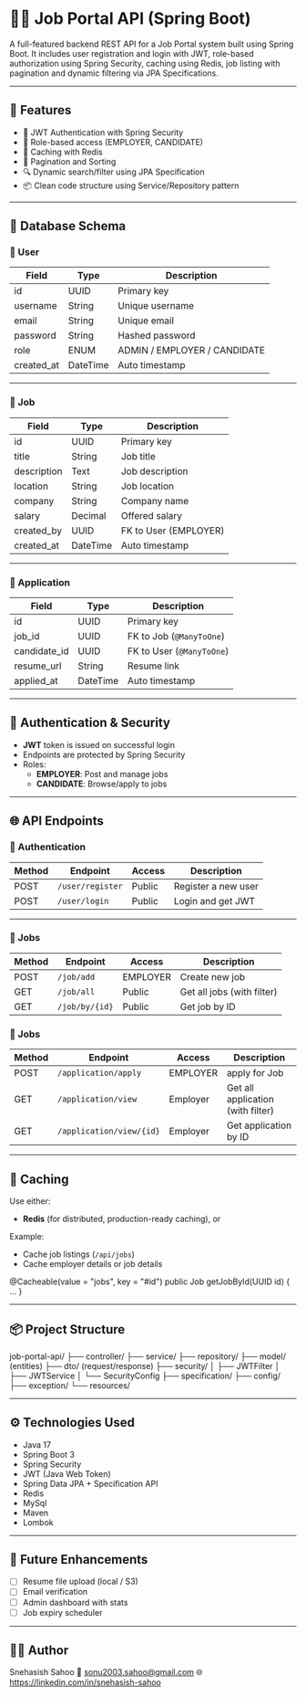 
# 🧑‍💼 Job Portal API (Spring Boot)

A full-featured backend REST API for a Job Portal system built using Spring Boot. It includes user registration and login with JWT, role-based authorization using Spring Security, caching using Redis, job listing with pagination and dynamic filtering via JPA Specifications.

---

## 🚀 Features

- 🔐 JWT Authentication with Spring Security
- 👤 Role-based access (EMPLOYER, CANDIDATE)
- 🧠 Caching with Redis
- 📄 Pagination and Sorting
- 🔍 Dynamic search/filter using JPA Specification
- 📦 Clean code structure using Service/Repository pattern

---

## 🧱 Database Schema

### 🧑 User

| Field      | Type    | Description                      |
|------------|---------|----------------------------------|
| id         | UUID    | Primary key                      |
| username   | String  | Unique username                  |
| email      | String  | Unique email                     |
| password   | String  | Hashed password                  |
| role       | ENUM    | ADMIN / EMPLOYER / CANDIDATE     |
| created_at | DateTime| Auto timestamp                   |

---

### 💼 Job

| Field       | Type     | Description                      |
|-------------|----------|----------------------------------|
| id          | UUID     | Primary key                      |
| title       | String   | Job title                        |
| description | Text     | Job description                  |
| location    | String   | Job location                     |
| company     | String   | Company name                     |
| salary      | Decimal  | Offered salary                   |
| created_by  | UUID     | FK to User (EMPLOYER)            |
| created_at  | DateTime | Auto timestamp                   |

---

### 📄 Application

| Field        | Type     | Description                         |
|--------------|----------|-------------------------------------|
| id           | UUID     | Primary key                         |
| job_id       | UUID     | FK to Job (`@ManyToOne`)            |
| candidate_id | UUID     | FK to User (`@ManyToOne`)           |
| resume_url   | String   | Resume link                         |
| applied_at   | DateTime | Auto timestamp                      |

---

## 🔐 Authentication & Security

- **JWT** token is issued on successful login
- Endpoints are protected by Spring Security
- Roles:
  - **EMPLOYER**: Post and manage jobs
  - **CANDIDATE**: Browse/apply to jobs

---

## 🌐 API Endpoints

### 🔑 Authentication

| Method | Endpoint              | Access | Description               |
|--------|-----------------------|--------|---------------------------|
| POST   | `/user/register`  | Public | Register a new user       |
| POST   | `/user/login`     | Public | Login and get JWT         |

---

### 💼 Jobs

| Method | Endpoint           | Access     | Description                |
|--------|--------------------|------------|----------------------------|
| POST   | `/job/add`        | EMPLOYER   | Create new job             |
| GET    | `/job/all`        | Public     | Get all jobs (with filter) |
| GET    | `/job/by/{id}`   | Public     | Get job by ID              |

### 💼 Jobs

| Method | Endpoint           | Access     | Description                |
|--------|--------------------|------------|----------------------------|
| POST   | `/application/apply`        | EMPLOYER   | apply for Job             |
| GET    | `/application/view`        | Employer  | Get all application (with filter) |
| GET    | `/application/view/{id}`   | Employer    | Get application by ID              |


---

## 🧠 Caching

Use either:
- **Redis** (for distributed, production-ready caching), or

Example:
- Cache job listings (`/api/jobs`)
- Cache employer details or job details

@Cacheable(value = "jobs", key = "#id")
public Job getJobById(UUID id) { ... }

---

## 📦 Project Structure

job-portal-api/
├── controller/
├── service/
├── repository/
├── model/ (entities)
├── dto/ (request/response)
├── security/
│   ├── JWTFilter
│   ├── JWTService
│   └── SecurityConfig
├── specification/
├── config/
├── exception/
└── resources/

---

## ⚙️ Technologies Used

- Java 17
- Spring Boot 3
- Spring Security
- JWT (Java Web Token)
- Spring Data JPA + Specification API
- Redis 
- MySql
- Maven
- Lombok

---

## 📌 Future Enhancements

- [ ] Resume file upload (local / S3)
- [ ] Email verification
- [ ] Admin dashboard with stats
- [ ] Job expiry scheduler

---

## 👨‍💻 Author

Snehasish Sahoo
📧 sonu2003.sahoo@gmail.com
🌐 https://linkedin.com/in/snehasish-sahoo
